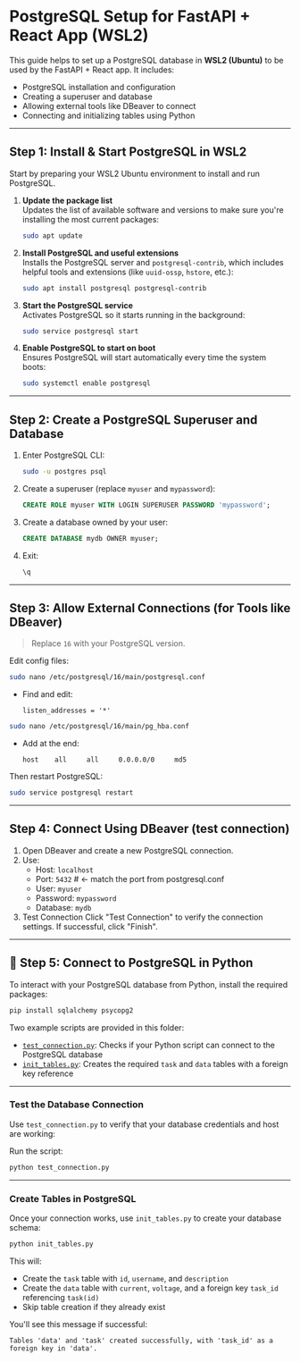 # PostgreSQL Setup for FastAPI + React App (WSL2)

This guide helps to set up a PostgreSQL database in **WSL2 (Ubuntu)** to be used by the FastAPI + React app. It includes:

- PostgreSQL installation and configuration
- Creating a superuser and database
- Allowing external tools like DBeaver to connect
- Connecting and initializing tables using Python

---

## Step 1: Install & Start PostgreSQL in WSL2

Start by preparing your WSL2 Ubuntu environment to install and run PostgreSQL.

1. **Update the package list**  
   Updates the list of available software and versions to make sure you're installing the most current packages:
   ```bash
   sudo apt update
   ```

2. **Install PostgreSQL and useful extensions**  
   Installs the PostgreSQL server and `postgresql-contrib`, which includes helpful tools and extensions (like `uuid-ossp`, `hstore`, etc.):
   ```bash
   sudo apt install postgresql postgresql-contrib
   ```

3. **Start the PostgreSQL service**  
   Activates PostgreSQL so it starts running in the background:
   ```bash
   sudo service postgresql start
   ```

4. **Enable PostgreSQL to start on boot**  
   Ensures PostgreSQL will start automatically every time the system boots:
   ```bash
   sudo systemctl enable postgresql
   ```

---

##  Step 2: Create a PostgreSQL Superuser and Database

1. Enter PostgreSQL CLI:
   ```bash
   sudo -u postgres psql
   ```

2. Create a superuser (replace `myuser` and `mypassword`):
   ```sql
   CREATE ROLE myuser WITH LOGIN SUPERUSER PASSWORD 'mypassword';
   ```

3. Create a database owned by your user:
   ```sql
   CREATE DATABASE mydb OWNER myuser;
   ```

4. Exit:
   ```sql
   \q
   ```

---

## Step 3: Allow External Connections (for Tools like DBeaver)

> Replace `16` with your PostgreSQL version.

Edit config files:

```bash
sudo nano /etc/postgresql/16/main/postgresql.conf
```

- Find and edit:
  ```
  listen_addresses = '*'
  ```

```bash
sudo nano /etc/postgresql/16/main/pg_hba.conf
```

- Add at the end:
  ```
  host    all     all     0.0.0.0/0     md5
  ```

Then restart PostgreSQL:

```bash
sudo service postgresql restart
```

---

## Step 4: Connect Using DBeaver (test connection)

1. Open DBeaver and create a new PostgreSQL connection.
2. Use:
   - Host: `localhost`
   - Port: `5432` # <- match the port from postgresql.conf
   - User: `myuser`
   - Password: `mypassword`
   - Database: `mydb`
3. Test Connection
   Click "Test Connection" to verify the connection settings. If successful, click "Finish".


---

## 🐍 Step 5: Connect to PostgreSQL in Python

To interact with your PostgreSQL database from Python, install the required packages:

```bash
pip install sqlalchemy psycopg2
```

Two example scripts are provided in this folder:

- [`test_connection.py`](./test_connection.py): Checks if your Python script can connect to the PostgreSQL database
- [`init_tables.py`](./init_tables.py): Creates the required `task` and `data` tables with a foreign key reference

---

### Test the Database Connection

Use `test_connection.py` to verify that your database credentials and host are working:

Run the script:

```bash
python test_connection.py
```

---

### Create Tables in PostgreSQL

Once your connection works, use `init_tables.py` to create your database schema:

```bash
python init_tables.py
```

This will:

- Create the `task` table with `id`, `username`, and `description`
- Create the `data` table with `current`, `voltage`, and a foreign key `task_id` referencing `task(id)`
- Skip table creation if they already exist

You'll see this message if successful:

```
Tables 'data' and 'task' created successfully, with 'task_id' as a foreign key in 'data'.
```
